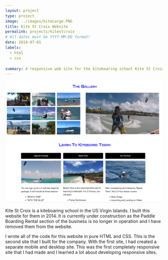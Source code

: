 ```yaml
---
layout: project
type: project
image: ../images/kiteLarge.PNG
title: Kite St Croix Website
permalink: projects/kitestcroix
# All dates must be YYYY-MM-DD format!
date: 2014-07-01
labels:
  - html
  - css
  
summary: A responsive web site for the kiteboaring school Kite St Croix.
---
```


<img class="ui image" src="../images/learnToKite.PNG">

Kite St Croix is a kiteboaring school in the US Virgin Islands.  I built this website for them in 2014.  It is currently under construction as the Paddle Boarding Rental section of the business is no longer in operation and I have removed them from the website. 

I wrote all of the code for this website in pure HTML and CSS.  This is the second site that I built for the company.  With the first site, I had created a separate mobile and desktop site.  This was the first completely responsive site that I had made and I learned a lot about developing responsive sites.  
